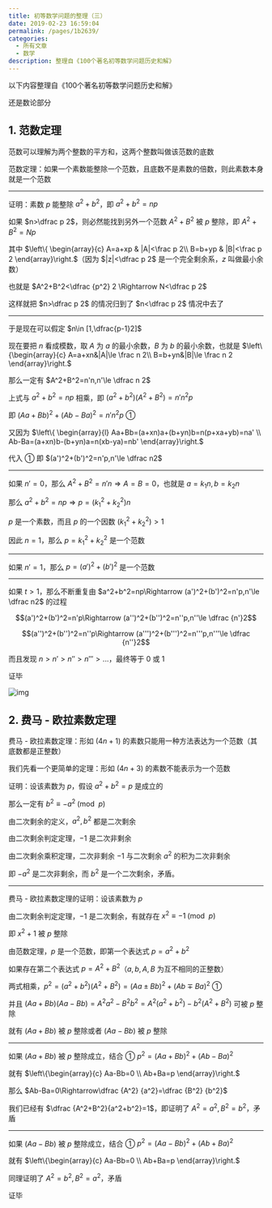 ```yaml
---
title: 初等数学问题的整理（三）
date: 2019-02-23 16:59:04
permalink: /pages/1b2639/
categories: 
  - 所有文章
  - 数学
description: 整理自《100个著名初等数学问题历史和解》
---
```


以下内容整理自《100个著名初等数学问题历史和解》

还是数论部分

## 1. 范数定理

范数可以理解为两个整数的平方和，这两个整数叫做该范数的底数

范数定理：如果一个素数能整除一个范数，且底数不是素数的倍数，则此素数本身就是一个范数

***

证明：素数 $p$ 能整除 $a^2+b^2$，即 $a^2+b^2=np$

如果 $n>\dfrac p 2$，则必然能找到另外一个范数 $A^2+B^2$ 被 $p$ 整除，即 $A^2+B^2=Np$

其中 $\left\{ \begin{array}{c}  A=a+xp & |A|<\frac p 2\\ B=b+yp & |B|<\frac p 2 \end{array}\right.$（因为 $|z|<\dfrac p 2$ 是一个完全剩余系，$z$ 叫做最小余数）

也就是 $A^2+B^2<\dfrac {p^2} 2 \Rightarrow N<\dfrac p 2$

这样就把 $n>\dfrac p 2$ 的情况归到了 $n<\dfrac p 2$ 情况中去了

***

于是现在可以假定 $n\in [1,\dfrac{p-1}2]$

现在要把 $n$ 看成模数，取 $A$ 为 $a$ 的最小余数，$B$ 为 $b$ 的最小余数，也就是 $\left\{\begin{array}{c}  A=a+xn&|A|\le \frac n 2\\ B=b+yn&|B|\le \frac n 2 \end{array}\right.$

那么一定有 $A^2+B^2=n'n,n'\le \dfrac n 2$

上式与 $a^2+b^2=np$ 相乘，即 $(a^2+b^2)(A^2+B^2)=n'n^2p$

即 $(Aa+Bb)^2+(Ab-Ba)^2=n'n^2p$ ①

又因为 $\left\{ \begin{array}{l}  Aa+Bb=(a+xn)a+(b+yn)b=n(p+xa+yb)=na' \\ Ab-Ba=(a+xn)b-(b+yn)a=n(xb-ya)=nb' \end{array}\right.$

代入 ① 即 $(a')^2+(b')^2=n'p,n'\le \dfrac n2$

***

如果 $n'=0$，那么 $A^2+B^2=n'n\Rightarrow A=B=0$，也就是 $a=k_1n,b=k_2n$

那么 $a^2+b^2=np\Rightarrow p=(k_1^2+k_2^2)n$

$p$ 是一个素数，而且 $p$ 的一个因数 $(k_1^2+k_2^2)>1$

因此 $n=1$，那么 $p=k_1^2+k_2^2$ 是一个范数

***

如果 $n'=1$，那么 $p=(a')^2+(b')^2$ 是一个范数

***

如果 $t>1$，那么不断重复由 $a^2+b^2=np\Rightarrow (a')^2+(b')^2=n'p,n'\le \dfrac n2$ 的过程

$$(a')^2+(b')^2=n'p\Rightarrow (a'')^2+(b'')^2=n''p,n''\le \dfrac {n'}2$$

$$(a'')^2+(b'')^2=n''p\Rightarrow (a''')^2+(b''')^2=n'''p,n'''\le \dfrac {n''}2$$

而且发现 $n>n'>n''>n'''>...$，最终等于 0 或 1

证毕

![img](/img/e3bbe6-0.png)

## 2. 费马 - 欧拉素数定理

费马 - 欧拉素数定理：形如 $(4n+1)$ 的素数只能用一种方法表达为一个范数（其底数都是正整数）

我们先看一个更简单的定理：形如 $(4n+3)$ 的素数不能表示为一个范数

证明：设该素数为 $p$，假设 $a^2+b^2=p$ 是成立的

那么一定有 $b^2 \equiv -a^2\;(\text{mod}\enspace p)$

由二次剩余的定义，$a^2,b^2$ 都是二次剩余

由二次剩余判定定理，$-1$ 是二次非剩余

由二次剩余乘积定理，二次非剩余 $-1$ 与二次剩余 $a^2$ 的积为二次非剩余

即 $-a^2$ 是二次非剩余，而 $b^2$ 是一个二次剩余，矛盾。

***

费马 - 欧拉素数定理的证明：设该素数为 $p$

由二次剩余判定定理，$-1$ 是二次剩余，有就存在 $x^2\equiv -1\;(\text{mod}\enspace p)$

即 $x^2+1$ 被 $p$ 整除

由范数定理，$p$ 是一个范数，即第一个表达式 $p=a^2+b^2$

如果存在第二个表达式 $p=A^2+B^2$（$a,b,A,B$ 为互不相同的正整数）

两式相乘，$p^2=(a^2+b^2)(A^2+B^2)=(Aa\pm Bb)^2+(Ab \mp Ba)^2$ ①

并且 $(Aa+Bb)(Aa-Bb)=A^2a^2-B^2b^2=A^2(a^2+b^2)-b^2(A^2+B^2)$ 可被 $p$ 整除

就有 $(Aa+Bb)$ 被 $p$ 整除或者 $(Aa-Bb)$ 被 $p$ 整除

***

如果 $(Aa+Bb)$ 被 $p$ 整除成立，结合 ① $p^2=(Aa+Bb)^2+(Ab-Ba)^2$

就有 $\left\{\begin{array}{c} Aa-Bb=0 \\ Ab+Ba=p \end{array}\right.$

那么 $Ab-Ba=0\Rightarrow\dfrac {A^2} {a^2}=\dfrac {B^2} {b^2}$

我们已经有 $\dfrac {A^2+B^2}{a^2+b^2}=1$，即证明了 $A^2=a^2,B^2=b^2$，矛盾

***

如果 $(Aa-Bb)$ 被 $p$ 整除成立，结合 ① $p^2=(Aa-Bb)^2+(Ab+Ba)^2$

就有 $\left\{\begin{array}{c} Aa-Bb=0 \\ Ab+Ba=p \end{array}\right.$

同理证明了 $A^2=b^2,B^2=a^2$，矛盾

证毕
